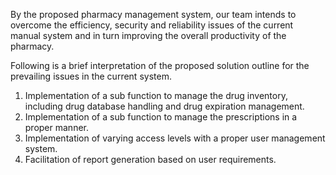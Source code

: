 By the proposed pharmacy management system, our team intends to overcome the efficiency, security and reliability issues of the current manual system 
and in turn improving the overall productivity of the pharmacy. 

Following is a brief interpretation of the proposed solution outline for the prevailing issues in the current system. 

1. Implementation of a sub function to manage the drug inventory, including drug database handling and drug expiration management.
2. Implementation of a sub function to manage the prescriptions in a proper manner.
3. Implementation of varying access levels with a proper user management system.
4. Facilitation of report generation based on user requirements.